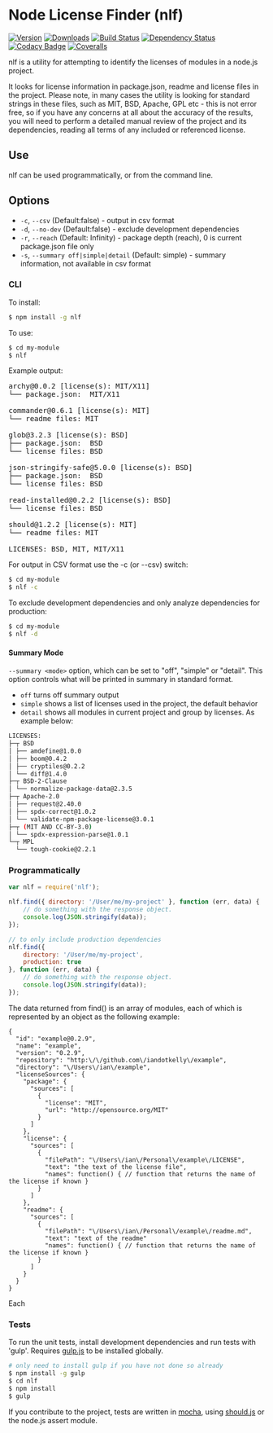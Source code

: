 <!-- @@NLF-IGNORE@@ -->

# Node License Finder (nlf)

[![Version](https://img.shields.io/npm/v/nlf.svg)](https://www.npmjs.com/package/nlf) [![Downloads](https://img.shields.io/npm/dm/nlf.svg)](https://www.npmjs.com/package/nlf)
[![Build Status](https://img.shields.io/travis/iandotkelly/nlf.svg)](https://travis-ci.org/iandotkelly/nlf) [![Dependency Status](https://gemnasium.com/iandotkelly/nlf.svg)](https://gemnasium.com/iandotkelly/nlf)
[![Codacy Badge](https://www.codacy.com/project/badge/2c7e00c886b14a3a81e06a5eec19aa1f)](https://www.codacy.com/app/iandotkelly/nlf)
[![Coveralls](https://img.shields.io/coveralls/iandotkelly/nlf.svg)](https://coveralls.io/r/iandotkelly/nlf)

nlf is a utility for attempting to identify the licenses of modules in a node.js project.

It looks for license information in package.json, readme and license files in the project.  Please note, in many cases
the utility is looking
for standard strings in these files, such as MIT, BSD, Apache, GPL etc - this is not error free, so if you have any
concerns at all about the accuracy of the results, you will need to perform a detailed manual review of the project
and its dependencies, reading all terms of any included or referenced license.

## Use

nlf can be used programmatically, or from the command line.

## Options

- `-c`, `--csv` (Default:false) - output in csv format
- `-d`, `--no-dev` (Default:false) - exclude development dependencies
- `-r`, `--reach` (Default: Infinity) - package depth (reach), 0 is current package.json file only
- `-s`, `--summary off|simple|detail` (Default: simple) - summary information, not available in csv format

### CLI

To install:

```sh
$ npm install -g nlf

```

To use:

```sh
$ cd my-module
$ nlf
```

Example output:
<pre>
archy@0.0.2 [license(s): MIT/X11]
└── package.json:  MIT/X11

commander@0.6.1 [license(s): MIT]
└── readme files: MIT

glob@3.2.3 [license(s): BSD]
├── package.json:  BSD
└── license files: BSD

json-stringify-safe@5.0.0 [license(s): BSD]
├── package.json:  BSD
└── license files: BSD

read-installed@0.2.2 [license(s): BSD]
└── license files: BSD

should@1.2.2 [license(s): MIT]
└── readme files: MIT

LICENSES: BSD, MIT, MIT/X11
</pre>

For output in CSV format use the -c (or --csv) switch:

```sh
$ cd my-module
$ nlf -c
```

To exclude development dependencies and only analyze dependencies for production:

```sh
$ cd my-module
$ nlf -d
```

#### Summary Mode

`--summary <mode>` option, which can be set to "off", "simple" or "detail". This option controls what will be printed in summary in standard format.

* `off` turns off summary output
* `simple` shows a list of licenses used in the project, the default behavior
* `detail` shows all modules in current project and group by licenses. As example below:

```sh
LICENSES:
├─┬ BSD
│ ├── amdefine@1.0.0
│ ├── boom@0.4.2
│ ├── cryptiles@0.2.2
│ └── diff@1.4.0
├─┬ BSD-2-Clause
│ └── normalize-package-data@2.3.5
├─┬ Apache-2.0
│ ├── request@2.40.0
│ ├── spdx-correct@1.0.2
│ └── validate-npm-package-license@3.0.1
├─┬ (MIT AND CC-BY-3.0)
│ └── spdx-expression-parse@1.0.1
└─┬ MPL
  └── tough-cookie@2.2.1
```

### Programmatically

```javascript
var nlf = require('nlf');

nlf.find({ directory: '/User/me/my-project' }, function (err, data) {
	// do something with the response object.
	console.log(JSON.stringify(data));
});

// to only include production dependencies
nlf.find({
	directory: '/User/me/my-project',
	production: true
}, function (err, data) {
	// do something with the response object.
	console.log(JSON.stringify(data));
});

```

The data returned from find() is an array of modules, each of which is represented by an object as the following example:

```
{
  "id": "example@0.2.9",
  "name": "example",
  "version": "0.2.9",
  "repository": "http:\/\/github.com\/iandotkelly\/example",
  "directory": "\/Users\/ian\/example",
  "licenseSources": {
    "package": {
      "sources": [
        {
          "license": "MIT",
          "url": "http://opensource.org/MIT"
        }
      ]
    },
    "license": {
      "sources": [
        {
          "filePath": "\/Users\/ian\/Personal\/example\/LICENSE",
          "text": "the text of the license file",
          "names": function() { // function that returns the name of the license if known }
        }
      ]
    },
    "readme": {
      "sources": [
        {
          "filePath": "\/Users\/ian\/Personal\/example\/readme.md",
          "text": "text of the readme"
          "names": function() { // function that returns the name of the license if known }
        }
      ]
    }
  }
}
```

Each

### Tests

To run the unit tests, install development dependencies and run tests with 'gulp'.  Requires [gulp.js](http://gulpjs.com/) to be installed globally.

```sh
# only need to install gulp if you have not done so already
$ npm install -g gulp
$ cd nlf
$ npm install
$ gulp
```
If you contribute to the project, tests are written in [mocha](http://mochajs.org/), using [should.js](https://github.com/visionmedia/should.js/) or the node.js assert module.
